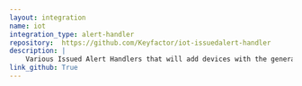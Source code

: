 ```yaml
---
layout: integration
name: iot
integration_type: alert-handler
repository:  https://github.com/Keyfactor/iot-issuedalert-handler
description: |
    Various Issued Alert Handlers that will add devices with the generated certificates to the associated Cloud Iot Service providers.
link_github: True
--- 
```

